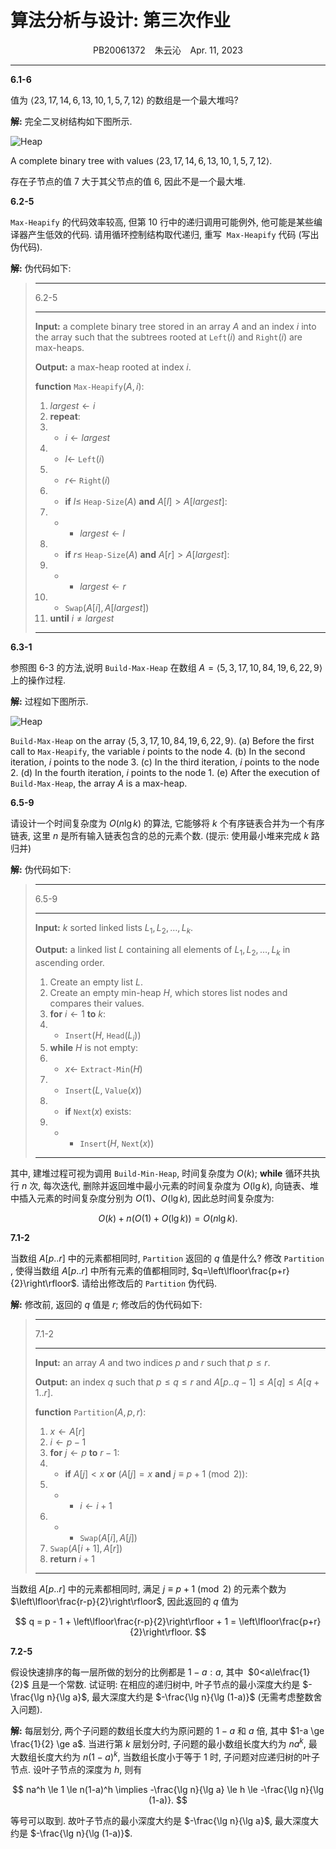 # 算法分析与设计: 第三次作业

<center>PB20061372 &ensp; 朱云沁 &ensp; Apr. 11, 2023</center>

---

<div class='prob'>

**6.1-6** 

值为 $\langle 23, 17, 14, 6,13,10, 1,5, 7, 12\rangle$ 的数组是一个最大堆吗?

</div>

<div class='sol'>

**解:** 完全二叉树结构如下图所示.

![Heap](../imgs/6.1-6.drawio.svg)

<figcaption>

A complete binary tree with values $\langle 23, 17, 14, 6, 13, 10, 1, 5, 7, 12\rangle$.

</figcaption>

存在子节点的值 7 大于其父节点的值 6, 因此不是一个最大堆.

</div>

<div class='prob'>

**6.2-5** 

`Max-Heapify` 的代码效率较高, 但第 10 行中的递归调用可能例外, 他可能是某些编译器产生低效的代码. 请用循环控制结构取代递归, 重写  `Max-Heapify` 代码 (写出伪代码).

</div>

<div class='sol'>

**解:** 伪代码如下:

> <hr />
> <div class="algo" /> 6.2-5
> <hr class="midrule" />
>
> **Input:** a complete binary tree stored in an array $A$ and an index $i$ into the array such that the subtrees rooted at `Left`$(i)$ and `Right`$(i)$ are max-heaps.
>
> **Output:** a max-heap rooted at index $i$.
>
> **function** `Max-Heapify`$(A, i)$:
>
> 1. $largest \leftarrow i$
> 2. **repeat**:
> 3. - $i \leftarrow largest$
> 4. - $l \leftarrow$ `Left`$(i)$
> 5. - $r \leftarrow$ `Right`$(i)$
> 6. - **if** $l \leq$ `Heap-Size`$(A)$ **and** $A[l] > A[largest]$:
> 7. - - $largest \leftarrow l$
> 8. - **if** $r \leq$ `Heap-Size`$(A)$ **and** $A[r] > A[largest]$:
> 9. - - $largest \leftarrow r$
> 10. - `Swap`$(A[i], A[largest])$
> 11. **until** $i \neq largest$
>
> <hr />

</div>

<div class='prob'>

**6.3-1**  

参照图 6-3 的方法,说明 `Build-Max-Heap` 在数组 $A=\langle5,3,17,10,84,19,6,22,9\rangle$ 上的操作过程.

</div>

<div class='sol'>

**解:** 过程如下图所示.

![Heap](../imgs/6.3-1.drawio.svg)

<figcaption>

`Build-Max-Heap` on the array $\langle5,3,17,10,84,19,6,22,9\rangle$. (a) Before the first call to `Max-Heapify`, the variable $i$ points to the node 4. (b) In the second iteration, $i$ points to the node 3. (c) In the third iteration, $i$ points to the node 2. (d) In the fourth iteration, $i$ points to the node 1. (e) After the execution of `Build-Max-Heap`, the array $A$ is a max-heap.

</figcaption>

</div>

<div class='prob'>

**6.5-9** 

请设计一个时间复杂度为 $O(n\lg k)$ 的算法, 它能够将 $k$ 个有序链表合并为一个有序链表, 这里 $n$ 是所有输入链表包含的总的元素个数. (提示: 使用最小堆来完成 $k$ 路归并)

</div>

<div class='sol'>

**解:** 伪代码如下:

> <hr />
> <div class="algo" /> 6.5-9
> <hr class="midrule" />
>
> **Input:** $k$ sorted linked lists $L_1, L_2, \dots, L_k$.
>
> **Output:** a linked list $L$ containing all elements of $L_1, L_2, \dots, L_k$ in ascending order.
>
> 1. Create an empty list $L$.
> 2. Create an empty min-heap $H$, which stores list nodes and compares their values.
> 3. **for** $i \leftarrow 1$ **to** $k$:
> 4. - `Insert`($H$, `Head`($L_i$))
> 5. **while** $H$ is not empty:
> 6. - $x \gets$ `Extract-Min`($H$)
> 7. - `Insert`($L$, `Value`($x$))
> 8. - **if** `Next`($x$) exists:
> 9. - - `Insert`($H$, `Next`($x$))
>
> <hr />

其中, 建堆过程可视为调用 `Build-Min-Heap`, 时间复杂度为 $O(k)$; **while** 循环共执行 $n$ 次, 每次迭代, 删除并返回堆中最小元素的时间复杂度为 $O(\lg k)$, 向链表、堆中插入元素的时间复杂度分别为 $O(1)$、$O(\lg k)$, 因此总时间复杂度为:

$$
O(k) + n (O(1) + O(\lg k)) = O(n\lg k).
$$

</div>

<div class='prob'>

**7.1-2** 

当数组 $A[p..r]$ 中的元素都相同时, `Partition` 返回的 $q$ 值是什么? 修改 `Partition` , 使得当数组 $A[p..r]$ 中所有元素的值都相同时, $q=\left\lfloor\frac{p+r}{2}\right\rfloor$. 请给出修改后的 `Partition` 伪代码.

</div>

<div class='sol'>

**解:** 修改前, 返回的 $q$ 值是 $r$; 修改后的伪代码如下:

> <hr />
> <div class="algo" /> 7.1-2
> <hr class="midrule" />
>
> **Input:** an array $A$ and two indices $p$ and $r$ such that $p \leq r$.
>
> **Output:** an index $q$ such that $p \leq q \leq r$ and $A[p..q-1] \leq A[q] \leq A[q+1..r]$.
>
> **function** `Partition`$(A, p, r)$:
>
> 1. $x \leftarrow A[r]$
> 2. $i \leftarrow p - 1$
> 3. **for** $j \leftarrow p$ **to** $r - 1$:
> 4. - **if** $A[j] < x$ **or** ($A[j] = x$ **and** $j \equiv p + 1 \pmod 2$):
> 5. - - $i \leftarrow i + 1$
> 6. - - `Swap`$(A[i], A[j])$
> 7. `Swap`$(A[i+1], A[r])$
> 8. **return** $i + 1$
>
> <hr />

当数组 $A[p..r]$ 中的元素都相同时, 满足 $j \equiv p + 1 \pmod 2$ 的元素个数为 $\left\lfloor\frac{r-p}{2}\right\rfloor$, 因此返回的 $q$ 值为

$$
q = p - 1 + \left\lfloor\frac{r-p}{2}\right\rfloor + 1 = \left\lfloor\frac{p+r}{2}\right\rfloor.
$$

</div>

<div class='prob'>

**7.2-5** 

假设快速排序的每一层所做的划分的比例都是 $1-a:a$, 其中  $0<a\le\frac{1}{2}$ 且是一个常数. 试证明: 在相应的递归树中, 叶子节点的最小深度大约是 $-\frac{\lg n}{\lg a}$, 最大深度大约是 $-\frac{\lg n}{\lg (1-a)}$ (无需考虑整数舍入问题).

</div>

<div class='sol'>

**解:** 每层划分, 两个子问题的数组长度大约为原问题的 $1-a$ 和 $a$ 倍, 其中 $1-a \ge \frac{1}{2} \ge a$. 当进行第 $k$ 层划分时, 子问题的最小数组长度大约为 $na^k$, 最大数组长度大约为 $n(1-a)^k$, 当数组长度小于等于 $1$ 时, 子问题对应递归树的叶子节点. 设叶子节点的深度为 $h$, 则有

$$
na^h \le 1 \le n(1-a)^h \implies -\frac{\lg n}{\lg a} \le h \le -\frac{\lg n}{\lg (1-a)}.
$$

等号可以取到. 故叶子节点的最小深度大约是 $-\frac{\lg n}{\lg a}$, 最大深度大约是 $-\frac{\lg n}{\lg (1-a)}$.

</div>
